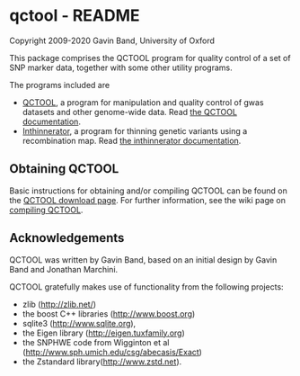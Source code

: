 # qctool - README
Copyright 2009-2020 Gavin Band, University of Oxford

This package comprises the QCTOOL program for quality control of a set of SNP marker data,
together with some other utility programs.

The programs included are

* [QCTOOL](http://www.well.ox.ac.uk/~gav/qctool), a program for manipulation and quality control of gwas datasets and other genome-wide data.  Read [the QCTOOL documentation](http://www.well.ox.ac.uk/~gav/qctool).
* [Inthinnerator](http://www.well.ox.ac.uk/~gav/inthinnerator), a program for thinning genetic variants using a recombination map.  Read [the inthinnerator documentation](http://www.well.ox.ac.uk/~gav/inthinnerator).

## Obtaining QCTOOL ##

Basic instructions for obtaining and/or compiling QCTOOL can be found on the
[QCTOOL download page](http://www.well.ox.ac.uk/~gav/qctool/documentation/download.html).
For further information, see the wiki page on [compiling QCTOOL](/wiki/Compiling%20QCTOOL).

## Acknowledgements ##

QCTOOL was written by Gavin Band, based on an initial design by Gavin Band and Jonathan Marchini.

QCTOOL gratefully makes use of functionality from the following projects:

- zlib (http://zlib.net/)
- the boost C++ libraries (<http://www.boost.org>)
- sqlite3 (<http://www.sqlite.org>),
- the Eigen library (<http://eigen.tuxfamily.org>)
- the SNPHWE code from Wigginton et al (http://www.sph.umich.edu/csg/abecasis/Exact)
- the Zstandard library(http://www.zstd.net).
